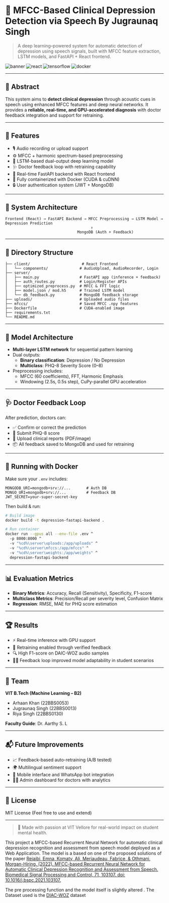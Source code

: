 # 🧠 MFCC-Based Clinical Depression Detection via Speech By Jugraunaq Singh

> A deep learning–powered system for automatic detection of depression using speech signals, built with MFCC feature extraction, LSTM models, and FastAPI + React frontend.

![banner](https://img.shields.io/badge/Built%20With-FastAPI-blue?style=flat&logo=fastapi)
![react](https://img.shields.io/badge/Frontend-React-blue?logo=react)
![tensorflow](https://img.shields.io/badge/Model-Tensorflow%20%7C%20Keras-green?logo=tensorflow)
![docker](https://img.shields.io/badge/Containerized-Docker-blue?logo=docker)

---

## 📜 Abstract

This system aims to **detect clinical depression** through acoustic cues in speech using enhanced MFCC features and deep neural networks. It provides a **reliable, real-time, and GPU-accelerated diagnosis** with doctor feedback integration and support for retraining.

---

## 📌 Features

- 🎙️ Audio recording or upload support
- ⚙️ MFCC + harmonic spectrum-based preprocessing
- 🧠 LSTM-based dual-output deep learning model
- 🩺 Doctor feedback loop with retraining capability
- 🧪 Real-time FastAPI backend with React frontend
- 🐳 Fully containerized with Docker (CUDA & cuDNN)
- 🔒 User authentication system (JWT + MongoDB)

---

## 🧱 System Architecture

```
Frontend (React) → FastAPI Backend → MFCC Preprocessing → LSTM Model → Depression Prediction
                                      ↑
                                MongoDB (Auth + Feedback)
```

---

## 📁 Directory Structure

```
├── client/                       # React Frontend
│   └── components/              # AudioUpload, AudioRecorder, Login
├── server/
│   ├── main.py                  # FastAPI app (inference + feedback)
│   ├── auth_routes.py           # Login/Register APIs
│   ├── optimized_preprocess.py  # MFCC & FFT logic
│   ├── model.json / mod.h5      # Trained LSTM model
│   └── db_feedback.py           # MongoDB feedback storage
├── uploads/                     # Uploaded audio files
├── mfccs/                       # Saved MFCC .npy features
├── Dockerfile                   # CUDA-enabled image
├── requirements.txt
└── README.md
```

---

## 🧠 Model Architecture

- **Multi-layer LSTM network** for sequential pattern learning
- Dual outputs:
  - **Binary classification**: Depression / No Depression
  - **Multiclass**: PHQ-8 Severity Score (0–8)
- Preprocessing includes:
  - MFCC (60 coefficients), FFT, Harmonic Emphasis
  - Windowing (2.5s, 0.5s step), CuPy-parallel GPU acceleration

---

## 🩺 Doctor Feedback Loop

After prediction, doctors can:

- ✅ Confirm or correct the prediction
- 🧾 Submit PHQ-8 score
- 📎 Upload clinical reports (PDF/image)
- 📦 All feedback saved to MongoDB and used for retraining

---

## 🚀 Running with Docker

Make sure your `.env` includes:
```env
MONGODB_URI=mongodb+srv://...       # Auth DB
MONGO_URI=mongodb+srv://...         # Feedback DB
JWT_SECRET=your-super-secret-key
```

Then build & run:
```bash
# Build image
docker build -t depression-fastapi-backend .

# Run container
docker run --gpus all --env-file .env ^
  -p 8000:8000 ^
  -v "%cd%\server\uploads:/app/uploads" ^
  -v "%cd%\server\mfccs:/app/mfccs" ^
  -v "%cd%\server\weights:/app/weights" ^
  depression-fastapi-backend
```

---

## 📊 Evaluation Metrics

- **Binary Metrics**: Accuracy, Recall (Sensitivity), Specificity, F1-score
- **Multiclass Metrics**: Precision/Recall per severity level, Confusion Matrix
- **Regression**: RMSE, MAE for PHQ score estimation

---

## 🏆 Results

- ⚡ Real-time inference with GPU support
- 🔁 Retraining enabled through verified feedback
- 🔍 High F1-score on DAIC-WOZ audio samples
- 🧑‍⚕️ Feedback loop improved model adaptability in student scenarios

---

## 👥 Team

**VIT B.Tech (Machine Learning – B2)**
- Arhaan Khan (22BBS0053)  
- Jugraunaq Singh (22BBS0013)  
- Riya Singh (22BBS0130)  

**Faculty Guide**: Dr. Aarthy S. L

---

## 📬 Future Improvements

- 📈 Feedback-based auto-retraining (A/B tested)
- 🌍 Multilingual sentiment support
- 📱 Mobile interface and WhatsApp bot integration
- 👨‍⚕️ Admin dashboard for doctors with analytics

---

## 📌 License

MIT License (Feel free to use and extend)

---

> 🤝 Made with passion at VIT Vellore for real-world impact on student mental health.



This project a MFCC-based Recurrent Neural Network for automatic clinical depression recognition 
and assessment from speech model deployed as a Web Application. The model is a based on one of the proposed solutions of the paper
[Rejaibi, Emna, Komaty, Ali, Meriaudeau, Fabrice, & Othmani, Morgan-Hiring. (2022). MFCC-based Recurrent Neural Network for Automatic Clinical Depression Recognition and Assessment from Speech. Biomedical Signal Processing and Control, 71, 103107. doi: 10.1016/j.bspc.2021.103107.](https://www.researchgate.net/publication/354324031_MFCC-based_Recurrent_Neural_Network_for_automatic_clinical_depression_recognition_and_assessment_from_speech/citations)

The pre processing function and the model itself is slightly altered . The Dataset used is the [DIAC-WOZ](https://dcapswoz.ict.usc.edu/) dataset
